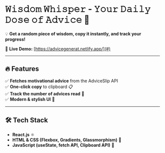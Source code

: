 #  𝚆𝚒𝚜𝚍𝚘𝚖 𝚆𝚑𝚒𝚜𝚙𝚎𝚛 - 𝚈𝚘𝚞𝚛 𝙳𝚊𝚒𝚕𝚢 𝙳𝚘𝚜𝚎 𝚘𝚏 𝙰𝚍𝚟𝚒𝚌𝚎 📜  

💡 **Get a random piece of wisdom, copy it instantly, and track your progress!**  

🔗 **Live Demo:** [https://advicegenerat.netlify.app/](#)  

---

## 🔥 Features  
✅ **Fetches motivational advice** from the AdviceSlip API  
✅ **One-click copy** to clipboard 📋  
✅ **Track the number of advices read** 🔢  
✅ **Modern & stylish UI** 🎨  

---

## 🛠 Tech Stack  
- **React.js** ⚛️  
- **HTML & CSS (Flexbox, Gradients, Glassmorphism)** 🎨  
- **JavaScript (useState, fetch API, Clipboard API)** 🚀  

